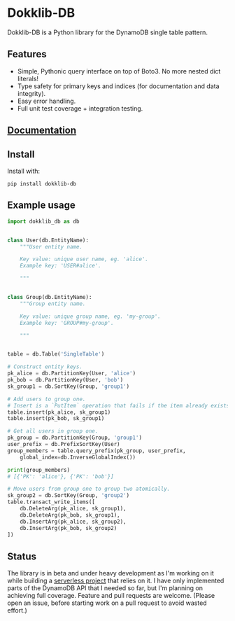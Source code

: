 # Dokklib-DB

Dokklib-DB is a Python library for the DynamoDB single table pattern.

## Features

- Simple, Pythonic query interface on top of Boto3. No more nested dict literals!
- Type safety for primary keys and indices (for documentation and data integrity).
- Easy error handling.
- Full unit test coverage + integration testing.

## [Documentation](https://dokklib.com/libs/db/)

## Install

Install with:

`pip install dokklib-db`

## Example usage

```python
import dokklib_db as db


class User(db.EntityName):
    """User entity name.

    Key value: unique user name, eg. 'alice'.
    Example key: 'USER#alice'.

    """


class Group(db.EntityName):
    """Group entity name.

    Key value: unique group name, eg. 'my-group'.
    Example key: 'GROUP#my-group'.

    """


table = db.Table('SingleTable')

# Construct entity keys.
pk_alice = db.PartitionKey(User, 'alice')
pk_bob = db.PartitionKey(User, 'bob')
sk_group1 = db.SortKey(Group, 'group1')

# Add users to group one.
# Insert is a `PutItem` operation that fails if the item already exists.
table.insert(pk_alice, sk_group1)
table.insert(pk_bob, sk_group1)

# Get all users in group one.
pk_group = db.PartitionKey(Group, 'group1')
user_prefix = db.PrefixSortKey(User)
group_members = table.query_prefix(pk_group, user_prefix, 
    global_index=db.InverseGlobalIndex())

print(group_members)
# [{'PK': 'alice'}, {'PK': 'bob'}]

# Move users from group one to group two atomically.
sk_group2 = db.SortKey(Group, 'group2')
table.transact_write_items([
    db.DeleteArg(pk_alice, sk_group1),
    db.DeleteArg(pk_bob, sk_group1),
    db.InsertArg(pk_alice, sk_group2),
    db.InsertArg(pk_bob, sk_group2)
])
```

## Status

The library is in beta and under heavy development as I'm working on it while building a [serverless project](https://github.com/dokknet/dokknet-api) that relies on it.
I have only implemented parts of the DynamoDB API that I needed so far, but I'm planning on achieving full coverage.
Feature and pull requests are welcome. (Please open an issue, before starting work on a pull request to avoid wasted effort.)

